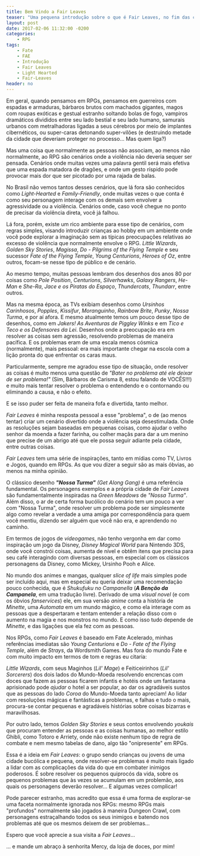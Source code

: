 ```yaml
---
title: Bem Vindo a Fair Leaves
teaser: "Uma pequena introdução sobre o que é Fair Leaves, no fim das contas"
layout: post
date: 2017-02-06 11:32:00 -0200
categories: 
    - RPG
tags:
    - Fate
    - FAE
    - Introdução
    - Fair Leaves
    - Light Hearted
    - Fair-Leaves
header: no
---
```


Em geral, quando pensamos em  RPGs, pensamos em guerreiros com espadas
e armaduras, bárbaros  brutos com machados gigantes,  magos com roupas
exóticas  e   gestual  estranho  soltando  bolas   de  fogo,  vampiros
dramáticos  divididos  entre  seu  lado bestial  e  seu  lado  humano,
samurais urbanos com metralhadoras ligadas a seus cérebros por meio de
implantes  cibernéticos,  ou  super-caras  detonando  super-vilões  (e
destruindo metade da  cidade que deveriam proteger  no processo... Mas
quem liga?)

<!-- excerpt -->

Mas uma  coisa que normalmente as  pessoas não associam, ao  menos não
normalmente, ao RPG  são cenários onde a violência  não deveria sequer
ser pensada. Cenários  onde muitas vezes uma palavra  gentil será mais
efetiva que  uma espada matadora de  dragões, e onde um  gesto ríspido
pode provocar mais dor que ser picotado por uma rajada de balas.

No Brasil não vemos tantos desses cenários, que lá fora são conhecidos
como  _Light-Hearted_ e  _Family-Friendly_,  onde muitas  vezes o  que
conta é  como seu  personagem interage  com os  demais sem  envolver a
agressividade ou a violência. Cenários onde, caso você chegue no ponto
de precisar da violência direta, você já falhou.

Lá fora,  porém, existe um rico  ambiente para esse tipo  de cenários,
com  regras  simples,  visando  introduzir crianças  ao  hobby  em  um
ambiente  onde  você  pode  explorar   a  imaginação  sem  as  típicas
preocupações relativas ao excesso de violência que normalmente envolve
o  RPG.  _Little Wizards_,  _Golden  Sky  Stories_, _Magissa_,  _Do  -
Pilgrims of  the Flying  Temple_ e  seu sucessor  _Fate of  the Flying
Temple_, _Young  Centurions_, _Heroes  of Oz_, entre  outros, focam-se
nesse tipo de público e de cenário.

Ao mesmo  tempo, muitas pessoas lembram  dos desenhos dos anos  80 por
coisas  como  _Pole  Position_, _Centurions_,  _Silverhawks_,  _Galaxy
Rangers_,  _He-Man_  e  _She-Ra_,  _Jace  e  os  Piratas  do  Espaço_,
_Thundercats_, _Thundarr_, entre outros.

Mas  na   mesma  época,  as   TVs  exibiam  desenhos   como  _Ursinhos
Carinhosos_,  _Popples_, _Kissifur_,  _Moranguinho_, _Rainbow  Brite_,
_Punky_, _Nossa  Turma_, e por aí  afora. E mesmo atualmente  temos um
pouco desse tipo de desenhos, como em _Jakers! As Aventuras de Piggley
Winks_ e  em _Tico  e Teco e  os Defensores da  Lei_. Desenhos  onde a
preocupação  era  em  resolver  as  coisas  sem  agressão,  resolvendo
problemas de maneira pacífica. E os problemas eram de uma escala menos
cósmica  (normalmente), mais  pessoal: era  mais importante  chegar na
escola com a lição pronta do que enfrentar os caras maus.

Particularmente,  sempre  me  agradou  esse  tipo  de  situação,  onde
resolver as  coisas é muito menos  uma questão de _"Bater  no problema
até ele deixar  de ser problema!"_ (Sim, Bárbaros de  Carisma 8, estou
falando  de  VOCÊS!!!) e  muito  mais  tentar  resolver o  problema  o
entendendo e o contornando ou eliminando a causa, e não o efeito.

E se isso puder ser feita de maneira fofa e divertida, tanto melhor.

_Fair Leaves_  é minha resposta  pessoal a  esse "problema", o  de (ao
menos  tentar)  criar  um  cenário divertido  onde  a  violência  seja
desestimulada. Onde  as resoluções sejam baseadas  em pequenas coisas,
como ajudar o velho senhor da  moenda a fazer farinha, ou colher maçãs
para dar a um menino que precise de um abrigo até que ele possa seguir
adiante pela cidade, entre outras coisas.

_Fair Leaves_ tem  uma série de inspirações, tanto em  mídias como TV,
Livros e Jogos, quando em RPGs. As  que vou dizer a seguir são as mais
óbvias, ao menos na minha opinião.

O  clássico  desenho ___"Nossa  Turma"___  _(Get  Along Gang)_  é  uma
referência fundamental. Os personagens exemplos  e a própria cidade de
_Fair Leaves_  são fundamentalmente  inspiradas na _Green  Meadows_ de
_"Nossa Turma"_. Além  disso, o ar de certa forma  bucólico do cenário
tem um pouco  a ver com "Nossa Turma", onde  resolver um problema pode
ser  simplesmente  algo  como  revelar  a  verdade  a  uma  amiga  por
correspondência para quem você mentiu, dizendo ser alguém que você não
era, e aprendendo no caminho.

Em termos  de jogos de  _videogames_, não  tenho vergonha em  dar como
inspiração um  jogo da  Disney, _Disney  Magical World_  para Nintendo
3DS, onde  você constrói coisas,  aumenta de  nível e obtêm  itens que
precisa para  seu café interagindo  com diversas pessoas,  em especial
com os  clássicos personagens da  Disney, como Mickey, Ursinho  Pooh e
Alice.

No mundo  dos animes e mangas,  qualquer _slice of life_  mais simples
pode  ser  incluído  aqui,  mas  em  especial  eu  queria  deixar  uma
recomendação pouco  conhecida, que  é _Shukufuku no  Campanella_ (___A
Benção  da  Campanela___, em  uma  tradução  livre). Derivado  de  uma
_visual  novel_ (e  com os  óbvios _fanservices_)  ele, em  sua versão
_anime_  conta a  história de  _Minette_, uma  _Automata_ em  um mundo
mágico, e como ela interage com  as pessoas que a despertaram e tentam
entender a  relação disso  com o  aumento na magia  e nos  monstros no
mundo. E como  isso tudo depende de _Minette_, e  das ligações que ela
fez com as pessoas.

Nos  RPGs, como  _Fair Leaves_  é  baseado em  Fate Acelerado,  minhas
referências  imediatas são  _Young Centurions_  e  _Do -  Fate of  the
Flying  Temple_, além  de _Strays_,  da Wordsmith  Games. Mas  fora do
mundo Fate e com muito impacto em termos de tom e regras eu citaria:

_Little  Wizards_, com  seus Maginhos  (_Lil' Mage_)  e Feiticeirinhos
(_Lil' Sorcerers_) dos dois  lados do Mundo-Moeda resolvendo encrencas
com  doces que  fazem as  pessoas ficarem  infantis e  hotéis onde  um
fantasma aprisionado  pode _ajudar_ o hotel  a ser popular, ao  dar os
agradáveis sustos que as pessoas  do lado _Coroa_ do Mundo-Moeda tanto
apreciam! Ao lidar com resoluções mágicas e fantásticas a problemas, e
falhas  e  tudo  o  mais,  procura-se  contar  pequenas  e  agradáveis
histórias sobre coisas bizarras e maravilhosas.

Por outro  lado, temos _Golden  Sky Stories_ e seus  contos envolvendo
_youkais_ que  procuram entender  as pessoas e  as coisas  humanas, ao
melhor estilo  Ghibli, como Totoro  e Arriety, onde não  existe nenhum
tipo  de regra  de  combate e  nem  mesmo tabelas  de  dano, algo  tão
"onipresente" em RPGs.

Essa é a ideia  em _Fair Leaves_: o grupo sendo  crianças ou jovens de
uma cidade bucólica e pequena, onde resolver-se problemas é muito mais
ligado a lidar com as complicações da vida do que em combater inimigos
poderosos. É  sobre resolver os  pequenos quiprocós da vida,  sobre os
pequenos problemas que às vezes se acumulam em um problemão, aos quais
os personagens deverão resolver... E algumas vezes complicar!

Pode  parecer  estranho,  mas  acredito   que  essa  é  uma  forma  de
explorar-se uma faceta normalmente ignorada  nos RPGs: mesmo RPGs mais
"profundos"  normalmente  são jogados  à  maneira  Dungeon Crawl,  com
personagens  estraçalhando  todos  os  seus  inimigos  e  batendo  nos
problemas até que os mesmos deixem de ser problemas...

Espero que você aprecie a sua visita a _Fair Leaves_...

... e mande um abraço à senhorita Mercy, da loja de doces, por mim!
